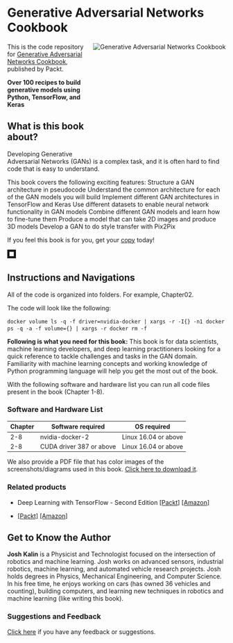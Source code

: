 # Generative Adversarial Networks Cookbook

<a href="https://www.packtpub.com/big-data-and-business-intelligence/generative-adversarial-networks-cookbook?utm_source=github&utm_medium=repository&utm_campaign=9781789139907 "><img src="https://d1ldz4te4covpm.cloudfront.net/sites/default/files/imagecache/ppv4_main_book_cover/9781789139907.png" alt="Generative Adversarial Networks Cookbook" height="256px" align="right"></a>

This is the code repository for [Generative Adversarial Networks Cookbook](https://www.packtpub.com/big-data-and-business-intelligence/generative-adversarial-networks-cookbook?utm_source=github&utm_medium=repository&utm_campaign=9781789139907 ), published by Packt.

**Over 100 recipes to build generative models using Python, TensorFlow, and Keras**

## What is this book about?
Developing Generative Adversarial Networks (GANs) is a complex task, and it is often hard to find code that is easy to understand.

This book covers the following exciting features:
Structure a GAN architecture in pseudocode 
Understand the common architecture for each of the GAN models you will build 
Implement different GAN architectures in TensorFlow and Keras 
Use different datasets to enable neural network functionality in GAN models 
Combine different GAN models and learn how to fine-tune them 
Produce a model that can take 2D images and produce 3D models 
Develop a GAN to do style transfer with Pix2Pix 

If you feel this book is for you, get your [copy](https://www.amazon.com/dp/1789139902) today!

<a href="https://www.packtpub.com/?utm_source=github&utm_medium=banner&utm_campaign=GitHubBanner"><img src="https://raw.githubusercontent.com/PacktPublishing/GitHub/master/GitHub.png" 
alt="https://www.packtpub.com/" border="5" /></a>

## Instructions and Navigations
All of the code is organized into folders. For example, Chapter02.

The code will look like the following:
```
docker volume ls -q -f driver=nvidia-docker | xargs -r -I{} -n1 docker ps -q -a -f volume={} | xargs -r docker rm -f
```

**Following is what you need for this book:**
This book is for data scientists, machine learning developers, and deep learning practitioners looking for a quick reference to tackle challenges and tasks in the GAN domain. Familiarity with machine learning concepts and working knowledge of Python programming language will help you get the most out of the book.

With the following software and hardware list you can run all code files present in the book (Chapter 1-8).
### Software and Hardware List
| Chapter | Software required | OS required |
| -------- | ------------------------------------ | ----------------------------------- |
| 2-8 | nvidia-docker-2  | Linux 16.04  or above |
| 2-8 | CUDA driver 387 or above | Linux 16.04  or above |


We also provide a PDF file that has color images of the screenshots/diagrams used in this book. [Click here to download it](https://www.packtpub.com/sites/default/files/downloads/9781789139907_ColorImages.pdf).

### Related products
* Deep Learning with TensorFlow - Second Edition [[Packt]](https://www.packtpub.com/big-data-and-business-intelligence/deep-learning-tensorflow-second-edition?utm_source=github&utm_medium=repository&utm_campaign=9781788831109 ) [[Amazon]](https://www.amazon.com/dp/1788831101)

*  [[Packt]](https://www.packtpub.com/big-data-and-business-intelligence/keras-deep-learning-cookbook?utm_source=github&utm_medium=repository&utm_campaign=) [[Amazon]](https://www.amazon.com/dp/1788621751)


## Get to Know the Author
**Josh Kalin** is a Physicist and Technologist focused on the intersection of robotics and machine learning. Josh works on advanced sensors, industrial robotics, machine learning, and automated vehicle research projects. Josh holds degrees in Physics, Mechanical Engineering, and Computer Science. In his free time, he enjoys working on cars (has owned 36 vehicles and counting), building computers, and learning new techniques in robotics and machine learning (like writing this book).



### Suggestions and Feedback
[Click here](https://docs.google.com/forms/d/e/1FAIpQLSdy7dATC6QmEL81FIUuymZ0Wy9vH1jHkvpY57OiMeKGqib_Ow/viewform) if you have any feedback or suggestions.


